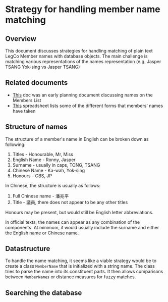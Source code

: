 # Strategy for handling member name matching

## Overview

This document discusses strategies for handling matching of plain text LegCo Member names with
database objects.  The main challenge is matching various representations of the names
representation (e.g. Jasper TSANG Yok-sing vs Jasper TSANG)

## Related documents

  - [This](https://docs.google.com/document/d/12IMmSGvUXftSi_ly2cNT4crdTJClF8S8oXygiUiY2vQ/edit) doc was an early
  planning document discussing names on the Members List
  - [This](https://docs.google.com/spreadsheets/d/1swMi5dNFJvEp53XGze7zUOQmyZAD02zXc4qk4W-ebQk/edit#gid=0) spreadsheet
  lists some of the different forms that members' names have taken
  
## Structure of names

The structure of a member's name in English can be broken down as following:

  1. Titles - Honourable, Mr, Miss
  2. English Name - Ronny, Jasper
  3. Surname - usually in caps, TONG, TSANG
  4. Chinese Name - Ka-wah, Yok-sing
  5. Honours - GBS, JP
  
In Chinese, the structure is usually as follows:

  1. Full Chinese name - 潘兆平
  2. Title - 議員, there does not appear to be any other titles
  
Honours may be present, but would still be English letter abbreviations.

In official texts, the names can appear as any combination of the components.  At minimum, it would usually include 
the surname and either the English name or Chinese name.

## Datastructure

To handle the name matching, it seems like a viable strategy would be to create a class `MemberName` that is initialized
with a string name.  The class tries to parse the name into its constituent parts.  It then allows comparisons between
`MemberNames` or distance measures for fuzzy matches.

## Searching the database
